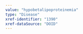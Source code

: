 ```yaml
---
value: "hypobetalipoproteinemia"
type: "Disease"
xref-identifier: "1390"
xref-dataSource: "DOID"
---
```

